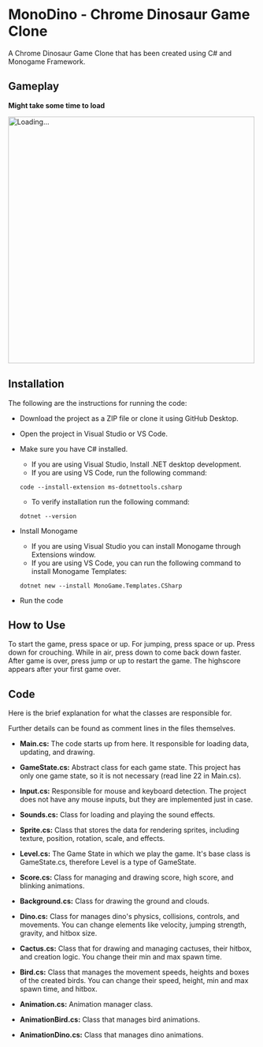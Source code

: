 # MonoDino - Chrome Dinosaur Game Clone

A Chrome Dinosaur Game Clone that has been created using C# and Monogame Framework.

## Gameplay

**Might take some time to load**

<img src="https://github.com/user-attachments/assets/8acc7ce0-d29b-4413-9041-5ecfec6bd1f8" alt="Loading..." width="500">

## Installation

The following are the instructions for running the code:

- Download the project as a ZIP file or clone it using GitHub Desktop.
- Open the project in Visual Studio or VS Code.
- Make sure you have C# installed.
  - If you are using Visual Studio, Install .NET desktop development.
  - If you are using VS Code, run the following command:
    
  ```
  code --install-extension ms-dotnettools.csharp
  ```
  
  - To verify installation run the following command:
    
  ```
  dotnet --version
  ```
  
- Install Monogame
  - If you are using Visual Studio you can install Monogame through Extensions window.
  - If you are using VS Code, you can run the following command to install Monogame Templates:
    
  ```
  dotnet new --install MonoGame.Templates.CSharp
  ```

- Run the code

## How to Use

To start the game, press space or up. For jumping, press space or up. Press down for crouching. While in air, press down to come back down faster. After game is over, press jump or up to restart the game. The highscore appears after your first game over.

## Code

Here is the brief explanation for what the classes are responsible for.  

Further details can be found as comment lines in the files themselves.

- **Main.cs:** The code starts up from here. It responsible for loading data, updating, and drawing.

- **GameState.cs:** Abstract class for each game state. This project has only one game state, so it is not necessary (read line 22 in Main.cs).

- **Input.cs:** Responsible for mouse and keyboard detection. The project does not have any mouse inputs, but they are implemented just in case.

- **Sounds.cs:** Class for loading and playing the sound effects.

- **Sprite.cs:** Class that stores the data for rendering sprites, including texture, position, rotation, scale, and effects.

- **Level.cs:** The Game State in which we play the game. It's base class is GameState.cs, therefore Level is a type of GameState.

- **Score.cs:** Class for managing and drawing score, high score, and blinking animations. 

- **Background.cs:** Class for drawing the ground and clouds. 

- **Dino.cs:** Class for manages dino's physics, collisions, controls, and movements. You can change elements like velocity, jumping strength, gravity, and hitbox size.

- **Cactus.cs:** Class that for drawing and managing cactuses, their hitbox, and creation logic. You change their min and max spawn time.

- **Bird.cs:** Class that manages the movement speeds, heights and boxes of the created birds. You can change their speed, height, min and max spawn time, and hitbox.

- **Animation.cs:** Animation manager class.
 
- **AnimationBird.cs:** Class that manages bird animations.
   
- **AnimationDino.cs:** Class that manages dino animations. 
